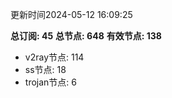 更新时间2024-05-12 16:09:25

**总订阅: 45**
**总节点: 648**
**有效节点: 138**
- v2ray节点: 114
- ss节点: 18
- trojan节点: 6
